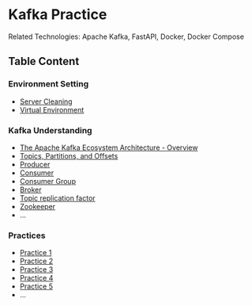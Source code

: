 # Kafka Practice

Related Technologies: Apache Kafka, FastAPI, Docker, Docker Compose

## Table Content

### Environment Setting

- [Server Cleaning](docs/wiki/clean_server.md)
- [Virtual Environment](docs/wiki/environment_setup.md)

### Kafka Understanding

- [The Apache Kafka Ecosystem Architecture - Overview]()
- [Topics, Partitions, and Offsets](docs/wiki/topic_partition_offset.md)
- [Producer](docs/wiki/producer.md)
- [Consumer](docs/wiki/consumer.md)
- [Consumer Group](docs/wiki/consumer_group.md)
- [Broker](docs/wiki/broker.md)
- [Topic replication factor](docs/wiki/topic_replication_factor.md)
- [Zookeeper](docs/wiki/zookeeper.md)
- ...

### Practices

- [Practice 1](docs/wiki/practices/practice1.md)
- [Practice 2](docs/wiki/practices/practice2.md)
- [Practice 3](docs/wiki/practices/practice3.md)
- [Practice 4](docs/wiki/practices/practice4.md)
- [Practice 5](docs/wiki/practices/practice5.md)
- ...

